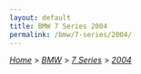 ```yaml
---
layout: default
title: BMW 7 Series 2004
permalink: /bmw/7-series/2004/
---
```

[*Home*](/) > [*BMW*](/bmw/) > [*7 Series*](/bmw/7-series/) > [*2004*](/bmw/7-series/2004/)

